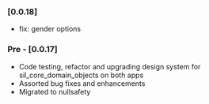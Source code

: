 ### [0.0.18]

* fix: gender options

### Pre - [0.0.17] 

* Code testing, refactor and upgrading design system for sil_core_domain_objects on both apps
* Assorted bug fixes and enhancements
* Migrated to nullsafety
